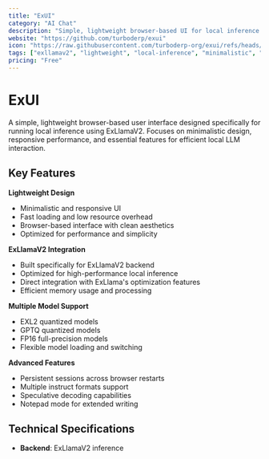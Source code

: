 ```yaml
---
title: "ExUI"
category: "AI Chat"
description: "Simple, lightweight browser-based UI for local inference using ExLlamaV2 with EXL2, GPTQ, and FP16 model support"
website: "https://github.com/turboderp/exui"
icon: "https://raw.githubusercontent.com/turboderp-org/exui/refs/heads/master/static/gfx/avatar_unicorn.png"
tags: ["exllamav2", "lightweight", "local-inference", "minimalistic", "fast"]
pricing: "Free"
---
```


# ExUI

A simple, lightweight browser-based user interface designed specifically for running local inference using ExLlamaV2. Focuses on minimalistic design, responsive performance, and essential features for efficient local LLM interaction.

## Key Features

**Lightweight Design**
- Minimalistic and responsive UI
- Fast loading and low resource overhead
- Browser-based interface with clean aesthetics
- Optimized for performance and simplicity

**ExLlamaV2 Integration**
- Built specifically for ExLlamaV2 backend
- Optimized for high-performance local inference
- Direct integration with ExLlama's optimization features
- Efficient memory usage and processing

**Multiple Model Support**
- EXL2 quantized models
- GPTQ quantized models  
- FP16 full-precision models
- Flexible model loading and switching

**Advanced Features**
- Persistent sessions across browser restarts
- Multiple instruct formats support
- Speculative decoding capabilities
- Notepad mode for extended writing

## Technical Specifications

- **Backend**: ExLlamaV2 inference
